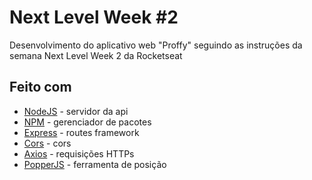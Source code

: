 # Next Level Week #2
Desenvolvimento do aplicativo web "Proffy" seguindo as instruções da semana Next Level Week 2 da Rocketseat

## Feito com 

* [NodeJS](https://nodejs.org/en/docs/) - servidor da api
* [NPM](https://www.npmjs.com/) - gerenciador de pacotes
* [Express](https://expressjs.com/) - routes framework
* [Cors](https://www.npmjs.com/package/cors) - cors
* [Axios](https://www.npmjs.com/package/axios) - requisições HTTPs
* [PopperJS](https://popper.js.org/) - ferramenta de posição
